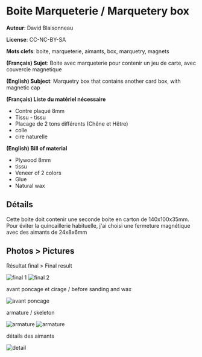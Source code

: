 Boite Marqueterie / Marquetery box
==============

**Auteur**: David Blaisonneau

**License**: CC-NC-BY-SA

**Mots clefs**: boite, marqueterie, aimants, box, marquetry, magnets

**(Français) Sujet**: Boite avec marqueterie pour contenir un jeu de carte, avec couvercle magnetique

**(English) Subject**: Marquetry box that contains another card box, with magnetic cap

**(Français) Liste du matériel nécessaire**

- Contre plaqué 8mm
- Tissu - tissu
- Placage de 2 tons différents (Chêne et Hêtre)
- colle
- cire naturelle

**(English) Bill of material**

- Plywood 8mm
- tissu
- Veneer of 2 colors
- Glue
- Natural wax

Détails
--------
Cette boite doit contenir une seconde boite en carton de 140x100x35mm.
Pour éviter la quincaillerie habituelle, j'ai choisi une fermeture magnétique avec des aimants de 24x8x6mm


Photos > Pictures
------

Résultat final > Final result

![final 1](https://raw.githubusercontent.com/FablabLannion/lasercut/master/projects/boite_carte/20160327_181948.jpg)
![final 2](https://raw.githubusercontent.com/FablabLannion/lasercut/master/projects/boite_carte/20160327_181916.jpg)

avant poncage et cirage / before sanding and wax

![avant poncage](https://raw.githubusercontent.com/FablabLannion/lasercut/master/projects/boite_carte/20160222_075145.jpg)


armature / skeleton

![armature](https://raw.githubusercontent.com/FablabLannion/lasercut/master/projects/boite_carte/20160209_230133.jpg)
![armature](https://raw.githubusercontent.com/FablabLannion/lasercut/master/projects/boite_carte/20160209_230140.jpg)


détails des aimants

![detail](https://raw.githubusercontent.com/FablabLannion/lasercut/master/projects/boite_carte/20160209_230213.jpg)

